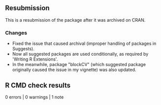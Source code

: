 ## Resubmission

This is a resubmission of the package after it was archived on CRAN.

### Changes
- Fixed the issue that caused archival (improper handling of packages in Suggests).
- Now all suggested packages are used conditionally, as required by 'Writing R Extensions'.
- In the meanwhile, package "blockCV" (which suggested package originally caused the issue in my vignette) was also updated.

## R CMD check results

0 errors \| 0 warnings \| 1 note

